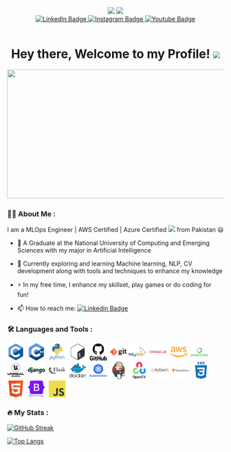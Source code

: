 
<div id="header" align="center">
  <img src="https://media.giphy.com/media/v1.Y2lkPTc5MGI3NjExMDA1NjMyZWRkZGM0MmM0MjgzNTNmZGFmN2QxNzc4ZDZlYWY0YTkzOCZlcD12MV9pbnRlcm5hbF9naWZzX2dpZklkJmN0PXRz/hqU2KkjW5bE2v2Z7Q2/giphy.gif" width="200"/>
  <img src="https://media.giphy.com/media/v1.Y2lkPTc5MGI3NjExZmRkYTcxYzE2ZDIyYzI4OGVhZmNhNDgzYTI3YjJiZmRlOTE1MDJiMSZlcD12MV9pbnRlcm5hbF9naWZzX2dpZklkJmN0PXM/KzJkzjggfGN5Py6nkT/giphy.gif" width="200"/>
</div>

<div id="badges" align="center">
  <a href="https://www.linkedin.com/in/moaz-tahir-08469b219/">
    <img src="https://img.shields.io/badge/LinkedIn-blue?style=for-the-badge&logo=linkedin&logoColor=white" alt="LinkedIn Badge"/>
  </a>
  <a href="https://instagram.com/zackfair_moaz?igshid=OGQ5ZDc2ODk2ZA==">
    <img src="https://img.shields.io/badge/Instagram-E4405F?style=for-the-badge&logo=instagram&logoColor=white" alt="Instagram Badge"/>
  </a>
  <a href="https://www.youtube.com/channel/UCxdY8Y0vEHwcqyYwYbRbGug">
    <img src="https://img.shields.io/badge/YouTube-red?style=for-the-badge&logo=youtube&logoColor=white" alt="Youtube Badge"/>
  </a>
</div>

<div id="Views" align="center">
  <img src="https://komarev.com/ghpvc/?username=ZackFairMoaz&style=flat-square&color=blue" alt=""/>
</div>

<h1 align="center">
  Hey there, Welcome to my Profile!
  <img src="https://media.giphy.com/media/hvRJCLFzcasrR4ia7z/giphy.gif" width="30px"/>
</h1>

<div align="center">
  <img src="https://media.giphy.com/media/26tn33aiTi1jkl6H6/giphy.gif" width="800" height="300"/>
</div>


### :man_technologist: About Me :
I am a MLOps Engineer | AWS Certified | Azure Certified <img src="https://media.giphy.com/media/WUlplcMpOCEmTGBtBW/giphy.gif" width="30"> from Pakistan 😃

- :telescope: A Graduate at the National University of Computing and Emerging Sciences with my major in Artificial Intelligence

- :seedling: Currently exploring and learning Machine learning, NLP, CV development along with tools and techniques to enhance my knowledge

- :zap: In my free time, I enhance my skillset, play games or do coding for fun!

- :mailbox: How to reach me: [![Linkedin Badge](https://img.shields.io/badge/LinkedIn-blue?style=flat&logo=linkedin&labelColor=blue)](https://www.linkedin.com/in/moaz-tahir-08469b219/)

### :hammer_and_wrench: Languages and Tools :

<div>
  <img src="https://github.com/devicons/devicon/blob/master/icons/c/c-original.svg"  title="" alt="" width="40" height="40"/>&nbsp;
  <img src="https://github.com/devicons/devicon/blob/master/icons/cplusplus/cplusplus-original.svg"  title="" alt="" width="40" height="40"/>&nbsp;
  <img src="https://github.com/devicons/devicon/blob/master/icons/python/python-original-wordmark.svg"  title="" alt="" width="40" height="40"/>&nbsp;
  <img src="https://github.com/devicons/devicon/blob/master/icons/bash/bash-original.svg"  title="" alt="" width="40" height="40"/>&nbsp;
  <img src="https://github.com/devicons/devicon/blob/master/icons/github/github-original-wordmark.svg"  title="" alt="" width="40" height="40"/>&nbsp;
  <img src="https://github.com/devicons/devicon/blob/master/icons/git/git-original-wordmark.svg" title="Git" **alt="Git" width="40" height="40"/>
  <img src="https://github.com/devicons/devicon/blob/master/icons/mysql/mysql-original-wordmark.svg"  title="" alt="" width="40" height="40"/>&nbsp;
  <img src="https://github.com/devicons/devicon/blob/master/icons/oracle/oracle-original.svg"  title="" alt="" width="40" height="40"/>&nbsp;
  <img src="https://github.com/devicons/devicon/blob/master/icons/amazonwebservices/amazonwebservices-plain-wordmark.svg" title="AWS" alt="AWS" width="40" height="40"/>&nbsp;
  <img src="https://github.com/devicons/devicon/blob/master/icons/anaconda/anaconda-original-wordmark.svg"  title="" alt="" width="40" height="40"/>&nbsp;
  <img src="https://github.com/devicons/devicon/blob/master/icons/unrealengine/unrealengine-original-wordmark.svg"  title="" alt="" width="40" height="40"/>&nbsp;
  <img src="https://github.com/devicons/devicon/blob/master/icons/django/django-plain-wordmark.svg"  title="" alt="" width="40" height="40"/>&nbsp;
  <img src="https://github.com/devicons/devicon/blob/master/icons/flask/flask-original-wordmark.svg"  title="" alt="" width="40" height="40"/>&nbsp;
  <img src="https://github.com/devicons/devicon/blob/master/icons/docker/docker-original-wordmark.svg"  title="" alt="" width="40" height="40"/>&nbsp;
  <img src="https://github.com/devicons/devicon/blob/master/icons/kubernetes/kubernetes-plain-wordmark.svg"  title="" alt="" width="40" height="40"/>&nbsp;
  <img src="https://github.com/devicons/devicon/blob/master/icons/jenkins/jenkins-original.svg"  title="" alt="" width="40" height="40"/>&nbsp;
  <img src="https://github.com/devicons/devicon/blob/master/icons/opencv/opencv-original-wordmark.svg"  title="" alt="" width="40" height="40"/>&nbsp;
  <img src="https://github.com/devicons/devicon/blob/master/icons/pytorch/pytorch-original-wordmark.svg"  title="" alt="" width="40" height="40"/>&nbsp;
  <img src="https://github.com/devicons/devicon/blob/master/icons/tensorflow/tensorflow-original-wordmark.svg"  title="" alt="" width="40" height="40"/>&nbsp;
  <img src="https://github.com/devicons/devicon/blob/master/icons/css3/css3-plain-wordmark.svg"  title="CSS3" alt="CSS" width="40" height="40"/>&nbsp;
  <img src="https://github.com/devicons/devicon/blob/master/icons/html5/html5-original.svg" title="HTML5" alt="HTML" width="40" height="40"/>&nbsp;
  <img src="https://github.com/devicons/devicon/blob/master/icons/bootstrap/bootstrap-original-wordmark.svg"  title="" alt="" width="40" height="40"/>&nbsp;
  <img src="https://github.com/devicons/devicon/blob/master/icons/javascript/javascript-original.svg"  title="" alt="" width="40" height="40"/>&nbsp;
</div>


### :fire: My Stats :

  [![GitHub Streak](http://github-readme-streak-stats.herokuapp.com?user=ZackFairMoaz&theme=dark&background=000000)](https://git.io/streak-stats)

  [![Top Langs](https://github-readme-stats.vercel.app/api/top-langs/?username=ZackFairMoaz&layout=compact&theme=vision-friendly-dark)](https://github.com/anuraghazra/github-readme-stats)
